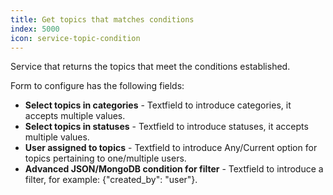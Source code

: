 ```yaml
---
title: Get topics that matches conditions
index: 5000
icon: service-topic-condition
---
```


Service that returns the topics that meet the conditions established.

Form to configure has the following fields:

- **Select topics in categories** - Textfield to introduce categories, it accepts multiple values.
- **Select topics in statuses** - Textfield to introduce statuses, it accepts multiple values.
- **User assigned to topics** - Textfield to introduce Any/Current option for topics pertaining to one/multiple users.
- **Advanced JSON/MongoDB condition for filter** - Textfield to introduce a filter, for example: {"created_by": "user"}.
